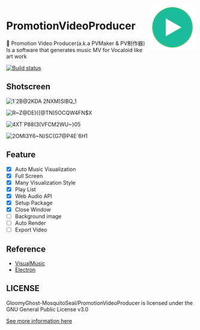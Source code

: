<img src="https://raw.githubusercontent.com/GloomyGhost-MosquitoSeal/PromotionVideoProducer/master/img/logo.png" align="right" width=120 />

# PromotionVideoProducer

🐉 Promotion Video Producer(a.k.a PVMaker &amp; PV制作器) Is a software that generates music MV for Vocaloid like art work 

[![Build status](https://ci.appveyor.com/api/projects/status/arf6cgdb4v4o6to3?svg=true)](https://ci.appveyor.com/project/GloomyGhost-MosquitoCoil/promotionvideoproducer)

## Shotscreen

![1`2B@2$KD$A 2NXM)SIBQ_1](https://user-images.githubusercontent.com/12003087/59049517-c1e7cf80-88ba-11e9-8094-4cd7afaafbc6.png)

![R~Z@DE)({@TN)5OCQW4FN$X](https://user-images.githubusercontent.com/12003087/59049520-c3b19300-88ba-11e9-8b03-c98d6321b850.png)

![$4XT`P88(3(VFCM2W$U~}05](https://user-images.githubusercontent.com/12003087/59049539-ce6c2800-88ba-11e9-8475-92d90f409bbd.png)

![2OMI3Y6~N}SC{G7@P4E`6H1](https://user-images.githubusercontent.com/12003087/59049543-d035eb80-88ba-11e9-98ed-42c5d0198c18.png)

## Feature

- [x] Auto Music Visualization
- [x] Full Screen
- [x] Many Visualization Style
- [x] Play List
- [x] Web Audio API
- [x] Setup Package
- [x] Close Window
- [ ] Background image
- [ ] Auto Render
- [ ] Export Video

## Reference
- [VisualMusic](https://github.com/surunzi/VisualMusic)
- [Electron](https://electronjs.org/)


## LICENSE

GloomyGhost-MosquitoSeal/PromotionVideoProducer is licensed under the GNU General Public License v3.0

[See more information here](<https://github.com/GloomyGhost-MosquitoSeal/PromotionVideoProducer/blob/master/LICENSE>)

